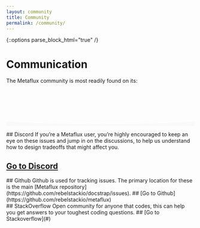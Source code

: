 ```yaml
---
layout: community
title: Community
permalink: /community/
---
```

{::options parse_block_html="true" /}

<div class="community-banner">

# Communication
The Metaflux community is most readily found on its:
<svg xmlns="http://www.w3.org/2000/svg" viewBox="0 0 1440 320"><path fill="#f9f9f9" fill-opacity="1" d="M0,288L120,293.3C240,299,480,309,720,309.3C960,309,1200,299,1320,293.3L1440,288L1440,320L1320,320C1200,320,960,320,720,320C480,320,240,320,120,320L0,320Z"></path></svg>
</div>
</div>

<div class="socials big">

<div class="social-item">
<div class="icon discord">
<i class="fab fa-discord"></i>
</div>
<div class="description">
## Discord
If you’re a Metaflux user, you’re highly encouraged to keep an eye on these issues and jump in on the discussions, to help us understand how to design tradeoffs that might affect you.

## [Go to Discord](https://discord.gg/HmuBCRb)
</div>
</div>

<div class="social-item">
<div class="icon github">
<i class="fab fa-github"></i>
</div>
<div class="description">
## Github
Github is used for tracking issues. The primary location for these is the main [Metaflux repository](https://github.com/rebelstackio/docstrap/issues).
## [Go to Github](https://github.com/rebelstackio/metaflux)
</div>
</div>

<div class="social-item">
<div class="icon stackoverflow">
<i class="fab fa-stack-overflow"></i>
</div>
<div class="description">
## StackOverflow
Open community for anyone that codes, this can help
you get answers to your toughest coding questions.
## [Go to Stackoverflow](#)
</div>
</div>
</div>